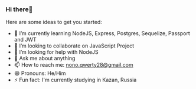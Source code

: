 ### Hi there👋

Here are some ideas to get you started:
 
- 🌱 I’m currently learning NodeJS, Express, Postgres, Sequelize, Passport and JWT
- 👯 I’m looking to collaborate on JavaScript Project
- 🤔 I’m looking for help with NodeJS
- 💬 Ask me about anything
- 📫 How to reach me: nono.qwerty28@gmail.com
- 😄 Pronouns: He/Him
- ⚡ Fun fact: I'm currently studying in Kazan, Russia


